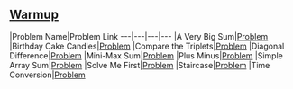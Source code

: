 ## [Warmup](https://www.hackerrank.com/domains/algorithms/warmup)

|Problem Name|Problem Link
---|---|---|---
|A Very Big Sum|[Problem](https://www.hackerrank.com/challenges/a-very-big-sum/problem)
|Birthday Cake Candles|[Problem](https://www.hackerrank.com/challenges/birthday-cake-candles/problem)
|Compare the Triplets|[Problem](https://www.hackerrank.com/challenges/compare-the-triplets/problem)
|Diagonal Difference|[Problem](https://www.hackerrank.com/challenges/diagonal-difference/problem)
|Mini-Max Sum|[Problem](https://www.hackerrank.com/challenges/mini-max-sum/problem)
|Plus Minus|[Problem](https://www.hackerrank.com/challenges/plus-minus/problem)
|Simple Array Sum|[Problem](https://www.hackerrank.com/challenges/simple-array-sum/problem)
|Solve Me First|[Problem](https://www.hackerrank.com/challenges/solve-me-first/problem)
|Staircase|[Problem](https://www.hackerrank.com/challenges/staircase/problem)
|Time Conversion|[Problem](https://www.hackerrank.com/challenges/time-conversion/problem)
